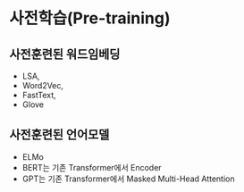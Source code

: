 # 사전학습(Pre-training)


## 사전훈련된 워드임베딩
- LSA, 
- Word2Vec, 
- FastText, 
- Glove

## 사전훈련된 언어모델
- ELMo
- BERT는 기존 Transformer에서 Encoder
- GPT는 기존 Transformer에서 Masked Multi-Head Attention 
